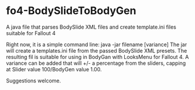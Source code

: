 # fo4-BodySlideToBodyGen
A java file that parses BodySlide XML files and create template.ini files suitable for Fallout 4

Right now, it is a simple command line:
java -jar filename [variance]
The jar will create a templates.ini file from the passed BodySlide XML presets. The resulting fil is suitable for using in BodyGan with LooksMenu for Fallout 4. A variance can be added that will +/- a percentage from the sliders, capping at Slider value 100/BodyGen value 1.00.

Suggestions welcome.
